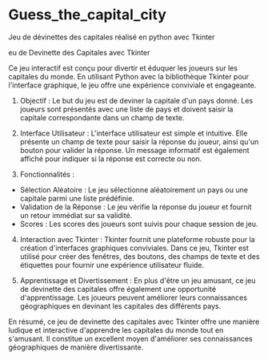 # Guess_the_capital_city
Jeu de dévinettes des capitales réalisé en python avec Tkinter

eu de Devinette des Capitales avec Tkinter

Ce jeu interactif est conçu pour divertir et éduquer les joueurs sur les capitales du monde. En utilisant Python avec la bibliothèque Tkinter pour l'interface graphique, le jeu offre une expérience conviviale et engageante.

1. Objectif :
Le but du jeu est de deviner la capitale d'un pays donné. Les joueurs sont présentés avec une liste de pays et doivent saisir la capitale correspondante dans un champ de texte.

2. Interface Utilisateur :
L'interface utilisateur est simple et intuitive. Elle présente un champ de texte pour saisir la réponse du joueur, ainsi qu'un bouton pour valider la réponse. Un message informatif est également affiché pour indiquer si la réponse est correcte ou non.

3. Fonctionnalités :
  - Sélection Aléatoire : Le jeu sélectionne aléatoirement un pays ou une capitale parmi une liste prédéfinie.
  - Validation de la Réponse : Le jeu vérifie la réponse du joueur et fournit un retour immédiat sur sa validité.
  - Scores : Les scores des joueurs sont suivis pour chaque session de jeu.

4. Interaction avec Tkinter :
Tkinter fournit une plateforme robuste pour la création d'interfaces graphiques conviviales. Dans ce jeu, Tkinter est utilisé pour créer des fenêtres, des boutons, des champs de texte et des étiquettes pour fournir une expérience utilisateur fluide.

5. Apprentissage et Divertissement :
En plus d'être un jeu amusant, ce jeu de devinette des capitales offre également une opportunité d'apprentissage. Les joueurs peuvent améliorer leurs connaissances géographiques en devinant les capitales des différents pays.

En résumé, ce jeu de devinette des capitales avec Tkinter offre une manière ludique et interactive d'apprendre les capitales du monde tout en s'amusant. Il constitue un excellent moyen d'améliorer ses connaissances géographiques de manière divertissante.

